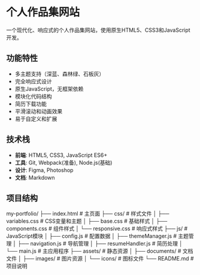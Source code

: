 # 个人作品集网站

一个现代化、响应式的个人作品集网站，使用原生HTML5、CSS3和JavaScript开发。

## 功能特性

- 多主题支持（深蓝、森林绿、石板灰）
- 完全响应式设计
- 原生JavaScript，无框架依赖
- 模块化代码结构
- 简历下载功能
- 平滑滚动和动画效果
- 易于自定义和扩展

## 技术栈

- **前端**: HTML5, CSS3, JavaScript ES6+
- **工具**: Git, Webpack(准备), Node.js(基础)
- **设计**: Figma, Photoshop
- **文档**: Markdown

## 项目结构
my-portfolio/
├── index.html # 主页面
├── css/ # 样式文件
│ ├── variables.css # CSS变量和主题
│ ├── base.css # 基础样式
│ ├── components.css # 组件样式
│ └── responsive.css # 响应式样式
├── js/ # JavaScript模块
│ ├── config.js # 配置数据
│ ├── themeManager.js # 主题管理
│ ├── navigation.js # 导航管理
│ ├── resumeHandler.js # 简历处理
│ └── main.js # 主应用程序
├── assets/ # 静态资源
│ ├── documents/ # 文档文件
│ ├── images/ # 图片资源
│ └── icons/ # 图标文件
└── README.md # 项目说明
